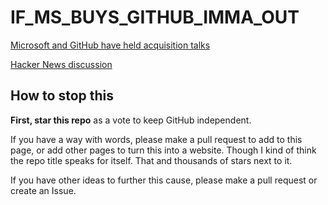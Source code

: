 # IF_MS_BUYS_GITHUB_IMMA_OUT

[Microsoft and GitHub have held acquisition talks](http://www.businessinsider.com/2-billion-startup-github-could-be-for-sale-microsoft-2018-5)

[Hacker News discussion](https://news.ycombinator.com/item?id=17208293)



## How to stop this

**First, star this repo** as a vote to keep GitHub independent. 

If you have a way with words, please make a pull request to add to this page, or add other pages to turn this into a website. Though I kind of think the repo title speaks for itself. That and thousands of stars next to it.

If you have other ideas to further this cause, please make a pull request or create an Issue.

